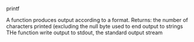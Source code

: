 printf


A function produces output according to a format. 
Returns: the number of characters printed (excluding the null byte used to end output to strings
THe function write output to stdout, the standard output stream
